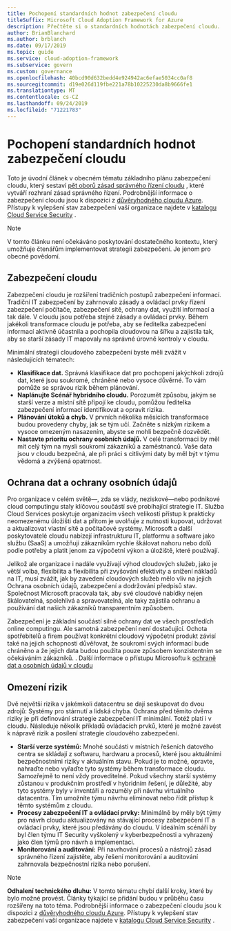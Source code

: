 ```yaml
---
title: Pochopení standardních hodnot zabezpečení cloudu
titleSuffix: Microsoft Cloud Adoption Framework for Azure
description: Přečtěte si o standardních hodnotách zabezpečení cloudu.
author: BrianBlanchard
ms.author: brblanch
ms.date: 09/17/2019
ms.topic: guide
ms.service: cloud-adoption-framework
ms.subservice: govern
ms.custom: governance
ms.openlocfilehash: 40bcd90d632bedd4e924942ac6efae5034cc0af8
ms.sourcegitcommit: d19e026d119fbe221a78b10225230da8b9666fe1
ms.translationtype: MT
ms.contentlocale: cs-CZ
ms.lasthandoff: 09/24/2019
ms.locfileid: "71221783"
---
```

# <a name="understand-the-cloud-security-baseline"></a>Pochopení standardních hodnot zabezpečení cloudu

Toto je úvodní článek v obecném tématu základního plánu zabezpečení cloudu, který sestaví [pět oborů zásad správného řízení cloudu](../governance-disciplines.md) , které vytváří rozhraní zásad správného řízení. Podrobnější informace o zabezpečení cloudu jsou k dispozici z [důvěryhodného cloudu Azure](https://azure.microsoft.com/overview/trusted-cloud). Přístupy k vylepšení stav zabezpečení vaší organizace najdete v [katalogu Cloud Service Security](https://www.microsoft.com/security/information-protection) .

> [!NOTE]
> V tomto článku není očekáváno poskytování dostatečného kontextu, který umožňuje čtenářům implementovat strategii zabezpečení. Je jenom pro obecné povědomí.

## <a name="cloud-security"></a>Zabezpečení cloudu

Zabezpečení cloudu je rozšíření tradičních postupů zabezpečení informací. Tradiční IT zabezpečení by zahrnovalo zásady a ovládací prvky řízení zabezpečení počítače, zabezpečení sítě, ochrany dat, využití informací a tak dále. V cloudu jsou potřeba stejné zásady a ovládací prvky. Během jakékoli transformace cloudu je potřeba, aby se ředitelka zabezpečení informací aktivně účastnila a pochopila cloudovou na šířku a zajistila tak, aby se starší zásady IT mapovaly na správné úrovně kontroly v cloudu.

Minimální strategii cloudového zabezpečení byste měli zvážit v následujících tématech:

- **Klasifikace dat.** Správná klasifikace dat pro pochopení jakýchkoli zdrojů dat, které jsou soukromé, chráněné nebo vysoce důvěrné. To vám pomůže se správou rizik během plánování.
- **Naplánujte Scénář hybridního cloudu.** Porozumět způsobu, jakým se starší verze a místní sítě připojí ke cloudu, pomůžou ředitelka zabezpečení informací identifikovat a opravit rizika.
- **Plánování útoků a chyb.** V prvních několika měsících transformace budou provedeny chyby, jak se tým učí. Začněte s nízkým rizikem a vysoce omezeným nasazením, abyste se mohli bezpečně dozvědět.
- **Nastavte prioritu ochrany osobních údajů.** V celé transformaci by měl mít celý tým na mysli soukromí zákazníků a zaměstnanců. Vaše data jsou v cloudu bezpečná, ale při práci s citlivými daty by měl být v týmu vědomá a zvýšená opatrnost.

## <a name="protecting-data-and-privacy"></a>Ochrana dat a ochrany osobních údajů

Pro organizace v celém světě&mdash;, zda se vlády, neziskové&mdash;nebo podnikové cloud computingu staly klíčovou součástí své probíhající strategie IT. Služba Cloud Services poskytuje organizacím všech velikostí přístup k prakticky neomezenému úložišti dat a přitom je uvolňuje z nutnosti kupovat, udržovat a aktualizovat vlastní sítě a počítačové systémy. Microsoft a další poskytovatelé cloudu nabízejí infrastrukturu IT, platformu a software jako službu (SaaS) a umožňují zákazníkům rychle škálovat nahoru nebo dolů podle potřeby a platit jenom za výpočetní výkon a úložiště, které používají.

Jelikož ale organizace i nadále využívají výhod cloudových služeb, jako je větší volba, flexibilita a flexibilita při zvyšování efektivity a snížení nákladů na IT, musí zvážit, jak by zavedení cloudových služeb mělo vliv na jejich Ochrana osobních údajů, zabezpečení a dodržování předpisů stav. Společnost Microsoft pracovala tak, aby své cloudové nabídky nejen škálovatelná, spolehlivá a spravovatelná, ale taky zajistila ochranu a používání dat našich zákazníků transparentním způsobem.

Zabezpečení je základní součástí silné ochrany dat ve všech prostředích online computingu. Ale samotná zabezpečení není dostačující. Ochota spotřebitelů a firem používat konkrétní cloudový výpočetní produkt závisí také na jejich schopnosti důvěřovat, že soukromí svých informací bude chráněno a že jejich data budou použita pouze způsobem konzistentním se očekáváním zákazníků. . Další informace o přístupu Microsoftu k [ochraně dat a osobních údajů v cloudu](https://go.microsoft.com/fwlink/?LinkId=808242&clcid=0x409)

## <a name="risk-mitigation"></a>Omezení rizik

Dvě největší rizika v jakémkoli datacentru se dají seskupovat do dvou zdrojů: Systémy pro stárnutí a lidská chyba. Ochrana před těmito dvěma riziky je při definování strategie zabezpečení IT minimální. Totéž platí i v cloudu. Následuje několik příkladů ovládacích prvků, které je možné zavést k nápravě rizik a posílení strategie cloudového zabezpečení.

- **Starší verze systémů:** Mnohé součásti v místních řešeních datového centra se skládají z softwaru, hardwaru a procesů, které jsou aktuálními bezpečnostními riziky v aktuálním stavu. Pokud je to možné, opravte, nahraďte nebo vyřaďte tyto systémy během transformace cloudu. Samozřejmě to není vždy proveditelné. Pokud všechny starší systémy zůstanou v produkčním prostředí v hybridním řešení, je důležité, aby tyto systémy byly v inventáři a rozuměly při návrhu virtuálního datacentra. Tím umožníte týmu návrhu eliminovat nebo řídit přístup k těmto systémům z cloudu.
- **Procesy zabezpečení IT a ovládací prvky:** Minimálně by měly být týmy pro návrh cloudu aktualizovány na stávající procesy zabezpečení IT a ovládací prvky, které jsou předávány do cloudu. V ideálním scénáři by byl člen týmu IT Security vyškolený v kyberbezpečnosti a vyhrazený jako člen týmů pro návrh a implementaci.
- **Monitorování a auditování:** Při navrhování procesů a nástrojů zásad správného řízení zajistěte, aby řešení monitorování a auditování zahrnovala bezpečnostní rizika nebo porušení.

> [!NOTE]
> **Odhalení technického dluhu:** V tomto tématu chybí další kroky, které by bylo možné provést. Články týkající se přidání budou v průběhu času rozšířeny na toto téma. Podrobnější informace o zabezpečení cloudu jsou k dispozici z [důvěryhodného cloudu Azure](https://azure.microsoft.com/overview/trusted-cloud). Přístupy k vylepšení stav zabezpečení vaší organizace najdete v [katalogu Cloud Service Security](https://www.microsoft.com/security/information-protection) .

